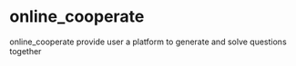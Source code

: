 # online_cooperate
online_cooperate provide user a platform to generate and solve questions together
